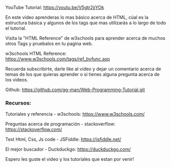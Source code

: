 YouTube Tutorial: https://youtu.be/V5gtr2jjYOk

En este video aprenderas lo mas básico acerca de HTML, cúal es la estructura básica y algunos de los tags que mas utilizarás a lo largo de todo el tutorial.

Visita la "HTML Reference" de w3schools para aprender acerca de muchos otros Tags y pruebalos en tu pagina web.

w3schools HTML Reference: https://www.w3schools.com/tags/ref_byfunc.asp

Recuerda subscribirte, darle like al video y dejar un comentario acerca de temas de los que quieras aprender o si tienes alguna pregunta acerca de los videos.

Github:
https://github.com/gg-man/Web-Programming-Tutorial.git

### Recursos:
Tutoriales y referencia - w3schools: https://www.w3schools.com/

Preguntas acerca de programación - stackoverflow: https://stackoverflow.com/

Test Html, Css, Js code - JSFiddle: https://jsfiddle.net/

El mejor buscador - Duckduckgo: https://duckduckgo.com/

Espero les guste el video y los tutoriales que estan por venir!
